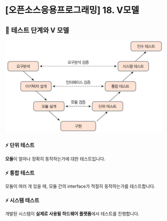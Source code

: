 # [오픈소스응용프로그래밍] 18. V모델

<aside>

# 💖 테스트 단계와 V 모델

</aside>

![image.png](image%2027.png)

### ⚡ 단위 테스트

**모듈**이 얼마나 정확히 동작하는가에 대한 테스트입니다.

### ⚡ 통합 테스트

모듈이 여러 개 있을 때, 모듈 간의 interface가 적절히 동작하는가를 테스트합니다.

### ⚡ 시스템 테스트

개발된 시스템이 **실제로 사용될 하드웨어 플랫폼**에서 테스트를 진행합니다.